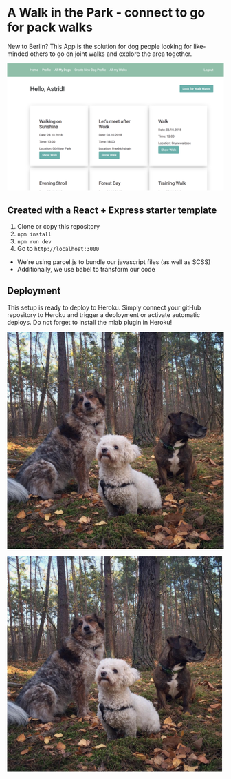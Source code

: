 # A Walk in the Park - connect to go for pack walks

New to Berlin?
This App is the solution for dog people looking for like-minded others to go on joint walks and explore the area together.

![Screen Shot](https://github.com/AstiV/aWalkInThePark/blob/master/img/ScreenShot.png)

## Created with a React + Express starter template

1. Clone or copy this repository
2. `npm install`
3. `npm run dev`
4. Go to `http://localhost:3000`

-   We're using parcel.js to bundle our javascript files (as well as SCSS)
-   Additionally, we use babel to transform our code

## Deployment

This setup is ready to deploy to Heroku.
Simply connect your gitHub repository to Heroku and trigger a deployment or activate automatic deploys.
Do not forget to install the mlab plugin in Heroku!

![Dogs in the Woods](https://github.com/AstiV/aWalkInThePark/blob/master/img/Dogs.jpg)

<img src="/img/Dogs.jpg" width="500">
